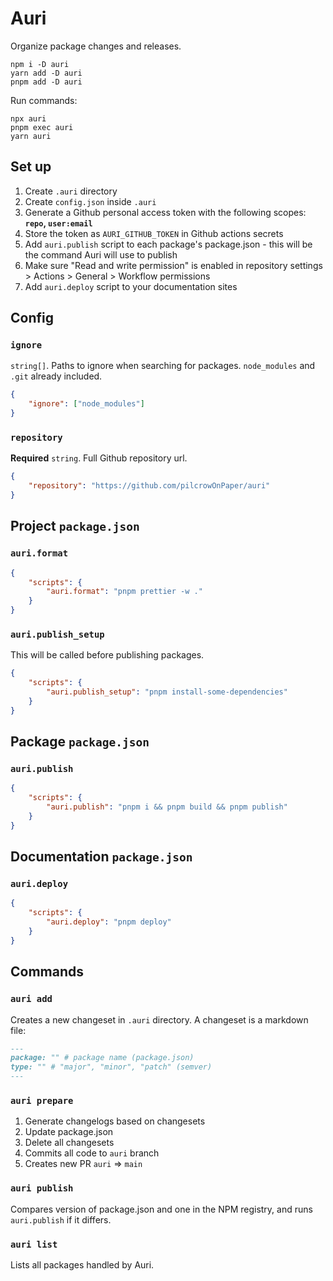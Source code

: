 # Auri

Organize package changes and releases.

```
npm i -D auri
yarn add -D auri
pnpm add -D auri
```

Run commands:

```
npx auri
pnpm exec auri
yarn auri
```

## Set up

1. Create `.auri` directory
2. Create `config.json` inside `.auri`
3. Generate a Github personal access token with the following scopes: **`repo`, `user:email`**
4. Store the token as `AURI_GITHUB_TOKEN` in Github actions secrets
5. Add `auri.publish` script to each package's package.json - this will be the command Auri will use to publish
6. Make sure "Read and write permission" is enabled in repository settings > Actions > General > Workflow permissions
7. Add `auri.deploy` script to your documentation sites

## Config

### `ignore`

`string[]`. Paths to ignore when searching for packages. `node_modules` and `.git` already included.

```json
{
	"ignore": ["node_modules"]
}
```

### `repository`

**Required** `string`. Full Github repository url.

```json
{
	"repository": "https://github.com/pilcrowOnPaper/auri"
}
```

## Project `package.json`

### `auri.format`

```json
{
	"scripts": {
		"auri.format": "pnpm prettier -w ."
	}
}
```

### `auri.publish_setup`

This will be called before publishing packages.

```json
{
	"scripts": {
		"auri.publish_setup": "pnpm install-some-dependencies"
	}
}
```

## Package `package.json`

### `auri.publish`

```json
{
	"scripts": {
		"auri.publish": "pnpm i && pnpm build && pnpm publish"
	}
}
```

## Documentation `package.json`

### `auri.deploy`

```json
{
	"scripts": {
		"auri.deploy": "pnpm deploy"
	}
}
```

## Commands

### `auri add`

Creates a new changeset in `.auri` directory. A changeset is a markdown file:

```md
---
package: "" # package name (package.json)
type: "" # "major", "minor", "patch" (semver)
---
```

### `auri prepare`

1. Generate changelogs based on changesets
2. Update package.json
3. Delete all changesets
4. Commits all code to `auri` branch
5. Creates new PR `auri` => `main`

### `auri publish`

Compares version of package.json and one in the NPM registry, and runs `auri.publish` if it differs.

### `auri list`

Lists all packages handled by Auri.
